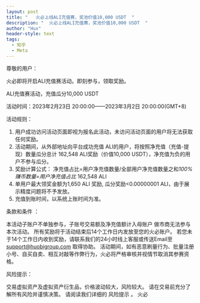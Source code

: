 ```yaml
---
layout: post
title: "   火必上线ALI充值赛，奖池价值10,000 USDT  "
description: "  火必上线ALI充值赛，奖池价值10,000 USDT  "
author: "Hux"
header-style: text
tags:
  - 知乎
  - Meta
---
```

尊敬的用户：

火必即将开启ALI充值赛活动。即刻参与，领取奖励。

ALI充值赛活动，充值瓜分10,000 USDT



活动时间：2023年2月23日 20:00:00——2023年3月2日 20:00:00(GMT+8)

 

活动规则：

1. 用户成功访问活动页面即视为报名此活动，未访问活动页面的用户将无法获取任何奖励。
2. 活动期间，从外部地址向平台成功充值 ALI的用户，将按照净充值（充值-提现）数量瓜分总计 162,548 ALI奖励（价值10,000 USDT），净充值为负的用户不参与瓜分。
3. 奖励计算公式：
净充值占比=用户净充值数量/全部用户净充值数量之和*100%
赚币数量=用户净充值占比* 162,548  ALI
4. 单用户最大领奖金额为1,650 ALI 奖励, 瓜分奖励<0.00000001 ALI，由于展示精度问题将不予发放。
5. 充值到账时间，以系统上账时间为准。
 

条款和条件 ：

本活动子账户不单独参与，子账号交易额及净充值额计入母账户
做市商无法参与本次活动。
所有奖励将于活动结束后14个工作日内发放至您的火必账户。 若您未于14个工作日内收到奖励，请联系我们的24小时线上客服或传送Email至 support@huobigroup.com 取得协助。
活动期间，如有恶意刷量行为、批量注册小号、自买自卖、相互对敲等作弊行为，火必将严格审核并视情节取消其参赛资格。
 

风险提示：

交易虚拟资产及虚拟资产衍生品，价格波动较大，风险较大。 请在交易前充分了解所有风险并谨慎决策。 请阅读我们详细的 风险提示 。
火必
